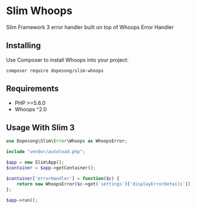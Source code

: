 # Slim Whoops

Slim Framework 3 error handler built on top of Whoops Error Handler

## Installing

Use Composer to install Whoops into your project:
```
composer require dopesong/slim-whoops
```

## Requirements
- PHP >=5.6.0
- Whoops ^2.0

## Usage With Slim 3

```php
use Dopesong\Slim\Error\Whoops as WhoopsError;

include "vendor/autoload.php";

$app = new Slim\App();
$container = $app->getContainer();

$container['errorHandler'] = function($c) {
    return new WhoopsError($c->get('settings')['displayErrorDetails']);
};

$app->run();
```